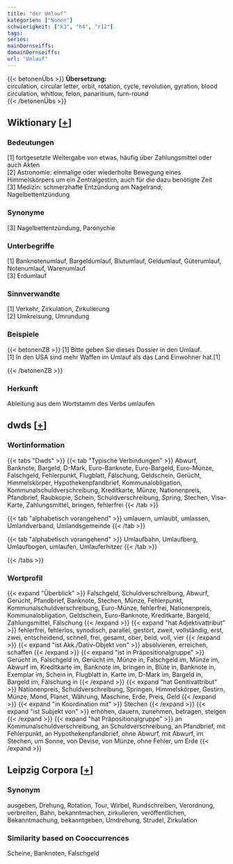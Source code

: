 ```yaml
---
title: "der Umlauf"
kategorien: ["Nomen"]
schwierigkeit: ["k3", "h4", "r12"]
tags:
series:
mainDornseiffs:
domainDornseiffs:
url: "Umlauf"
---
```


{{< betonenÜbs >}}
**Übersetzung:**  
circulation, circular letter, orbit, rotation, cycle, revolution, gyration, blood circulation, whitlow, felon, panaritium, turn-round  
{{< /betonenÜbs >}}

## Wiktionary [[+](https://de.wiktionary.org/wiki/Umlauf)]

### Bedeutungen
[1] fortgesetzte Weitergabe von etwas, häufig über Zahlungsmittel oder auch Akten  
[2] Astronomie: einmalige oder wiederholte Bewegung eines Himmelskörpers um ein Zentralgestirn, auch für die dazu benötigte Zeit  
[3] Medizin: schmerzhafte Entzündung am Nagelrand; Nagelbettentzündung  

### Synonyme
[3] Nagelbettentzündung, Paronychie  

### Unterbegriffe
[1] Banknotenumlauf, Bargeldumlauf, Blutumlauf, Geldumlauf, Güterumlauf, Notenumlauf, Warenumlauf  
[3] Erdumlauf  

### Sinnverwandte
[1] Verkehr, Zirkulation, Zirkulierung  
[2] Umkreisung, Umrundung  

### Beispiele
{{< betonenZB >}}
[1] Bitte geben Sie dieses Dossier in den Umlauf.  
[1] In den USA sind mehr Waffen im Umlauf als das Land Einwohner hat.[1]  

{{< /betonenZB >}}
### Herkunft
Ableitung aus dem Wortstamm des Verbs umlaufen  



## dwds [[+](https://www.dwds.de/wb/Umlauf)]

### Wortinformation
{{< tabs "Dwds" >}}
{{< tab "Typische Verbindungen" >}}
Abwurf, Banknote, Bargeld, D-Mark, Euro-Banknote, Euro-Bargeld, Euro-Münze, Falschgeld, Fehlerpunkt, Flugblatt, Fälschung, Geldschein, Gerücht, Himmelskörper, Hypothekenpfandbrief, Kommunalobligation, Kommunalschuldverschreibung, Kreditkarte, Münze, Nationenpreis, Pfandbrief, Raubkopie, Schein, Schuldverschreibung, Spring, Stechen, Visa-Karte, Zahlungsmittel, bringen, fehlerfrei
{{< /tab >}}

{{< tab "alphabetisch vorangehend" >}}
umlauern, umlaubt, umlassen, Umlandverband, Umlandsgemeinde
{{< /tab >}}

{{< tab "alphabetisch vorangehend" >}}
Umlaufbahn, Umlaufberg, Umlaufbogen, umlaufen, Umlauferhitzer
{{< /tab >}}

{{< /tabs >}}

### Wortprofil
{{< expand "Überblick" >}} Falschgeld, Schuldverschreibung, Abwurf, Gerücht, Pfandbrief, Banknote, Stechen, Münze, Fehlerpunkt, Kommunalschuldverschreibung, Euro-Münze, fehlerfrei, Nationenpreis, Kommunalobligation, Geldschein, Euro-Banknote, Kreditkarte, Bargeld, Zahlungsmittel, Fälschung {{< /expand >}}
{{< expand "hat Adjektivattribut" >}} fehlerfrei, fehlerlos, synodisch, parallel, gestört, zweit, vollständig, erst, zwei, entscheidend, schnell, frei, gesamt, ober, beid, voll, vier {{< /expand >}}
{{< expand "ist Akk./Dativ-Objekt von" >}} absolvieren, erreichen, schaffen {{< /expand >}}
{{< expand "ist in Präpositionalgruppe" >}} Gerücht in, Falschgeld in, Gerücht im, Münze in, Falschgeld im, Münze im, Abwurf im, Kreditkarte im, Banknote im, bringen in, Blüte in, Banknote in, Exemplar im, Schein in, Flugblatt in, Karte im, D-Mark im, Bargeld in, Bargeld im, Fälschung in {{< /expand >}}
{{< expand "hat Genitivattribut" >}} Nationenpreis, Schuldverschreibung, Springen, Himmelskörper, Gestirn, Münze, Mond, Planet, Währung, Maschine, Erde, Preis, Geld {{< /expand >}}
{{< expand "in Koordination mit" >}} Stechen {{< /expand >}}
{{< expand "ist Subjekt von" >}} erhöhen, dauern, zunehmen, betragen, steigen {{< /expand >}}
{{< expand "hat Präpositionalgruppe" >}} an Kommunalschuldverschreibung, an Schuldverschreibung, an Pfandbrief, mit Fehlerpunkt, an Hypothekenpfandbrief, ohne Abwurf, mit Abwurf, im Stechen, um Sonne, von Devise, von Münze, ohne Fehler, um Erde {{< /expand >}}

## Leipzig Corpora [[+](https://corpora.uni-leipzig.de/en/res?word=Umlauf&corpusId=deu_newscrawl-public_2018)]


### Synonym
ausgeben, Drehung, Rotation, Tour, Wirbel, Rundschreiben, Verordnung, verbreiten, Bahn, bekanntmachen, zirkulieren, veröffentlichen, Bekanntmachung, bekanntgeben, Umdrehung, Strudel, Zirkulation


### Similarity based on Cooccurrences
Scheine, Banknoten, Falschgeld

